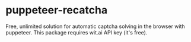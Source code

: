 # puppeteer-recatcha
Free, unlimited solution for automatic captcha solving in the browser with puppeteer. This package requires wit.ai API key (it's free).
